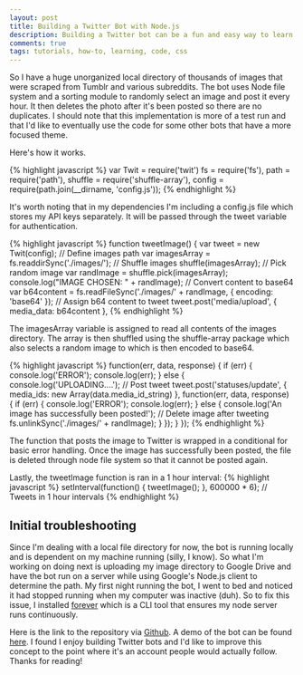 ```yaml
---
layout: post
title: Building a Twitter Bot with Node.js
description: Building a Twitter bot can be a fun and easy way to learn programming. Here's how I built one using Node and a large library of images.
comments: true
tags: tutorials, how-to, learning, code, css 
---
```


So I have a huge unorganized local directory of thousands of images that were scraped from Tumblr and various subreddits. The bot uses Node file system and a sorting module to randomly select an image and post it every hour. It then deletes the photo after it's been posted so there are no duplicates. I should note that this implementation is more of a test run and that I'd like to eventually use the code for some other bots that have a more focused theme.

Here's how it works.

{% highlight javascript %}
var Twit = require('twit')
    fs  = require('fs'),
    path = require('path'),
    shuffle = require('shuffle-array'),
    config = require(path.join(__dirname, 'config.js'));
 {% endhighlight %}
 
It's worth noting that in my dependencies I'm including a config.js file which stores my API keys separately. It will be passed through the tweet variable for authentication.

{% highlight javascript %}
function tweetImage() {
    var tweet = new Twit(config);
    // Define images path
    var imagesArray = fs.readdirSync('./images/');
    // Shuffle images
    shuffle(imagesArray);
    // Pick random image
    var randImage = shuffle.pick(imagesArray);
    console.log("IMAGE CHOSEN: " + randImage);
    // Convert content to base64
    var b64content = fs.readFileSync('./images/' + randImage, {
        encoding: 'base64'
    });
    // Assign b64 content to tweet
    tweet.post('media/upload', {
        media_data: b64content
    },
{% endhighlight %}

The imagesArray variable is assigned to read all contents of the images directory. The array is then shuffled using the shuffle-array package which also selects a random image to which is then encoded to base64.

{% highlight javascript %}
function(err, data, response) {
   if (err) {
      console.log('ERROR');
      console.log(err);
   } 
   else {
      console.log('UPLOADING....');
      // Post tweet
      tweet.post('statuses/update', {
         media_ids: new Array(data.media_id_string)
      },
      function(err, data, response) {
         if (err) {
            console.log('ERROR');
            console.log(err);
         } 
         else {
            console.log('An image has successfully been posted!');
            // Delete image after tweeting
            fs.unlinkSync('./images/' + randImage);
         }
      });
   }
});
{% endhighlight %}

The function that posts the image to Twitter is wrapped in a conditional for basic error handling. Once the image has successfully been posted, the file is deleted through node file system so that it cannot be posted again.

Lastly, the tweetImage function is ran in a 1 hour interval:
{% highlight javascript %}
setInterval(function() {
    tweetImage();
}, 600000 * 6); // Tweets in 1 hour intervals
{% endhighlight %}


## Initial troubleshooting
Since I'm dealing with a local file directory for now, the bot is running locally and is dependent on my machine running (silly, I know). So what I'm working on doing next is uploading my image directory to Google Drive and have the bot run on a server while using Google's Node.js client to determine the path. My first night running the bot, I went to bed and noticed it had stopped running when my computer was inactive (duh). So to fix this issue, I installed [forever](https://github.com/foreverjs/forever) which is a CLI tool that ensures my node server runs continuously.

Here is the link to the repository via [Github](https://github.com/tonyynot/random-image-tweet). A demo of the bot can be found [here](http://twitter.com/blank_waves).
I found I enjoy building Twitter bots and I'd like to improve this concept to the point where it's an account people would actually follow. Thanks for reading!